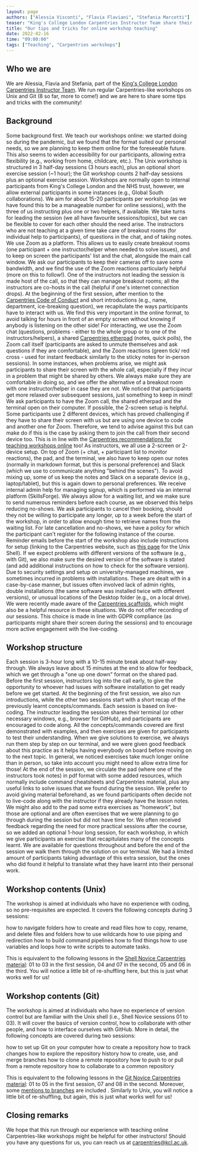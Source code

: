 ```yaml
---
layout: page
authors: ["Alessia Visconti", "Flavia Flaviani", "Stefania Marcotti"]
teaser: "King's College London Carpentries Instructor Team share their experience"
title: "Our tips and tricks for online workshop teaching"
date: 2022-02-16
time: "09:00:00"
tags: ["Teaching", "Carpentries workshops"]
---
```


## Who we are
We are Alessia, Flavia and Stefania, part of the [King's College London Carpentries Instructor Team](https://kcl-carpentries.github.io/index.html).
We run regular Carpentries-like workshops on Unix and Git (8 so far, more to come!) and we are here to share some tips and tricks with the community!

## Background
Some background first. We teach our workshops online: we started doing so during the pandemic, but we found that the format suited our personal needs, so we are planning to keep them online for the foreseeable future. This also seems to widen accessibility for our participants, allowing extra flexibility (e.g., working from home, childcare, etc.). The Unix workshop is structured in 3 half-day sessions (3 hours each), plus an optional short exercise session (~1 hour); the Git workshop counts 2 half-day sessions plus an optional exercise session. Workshops are normally open to internal participants from King's College London and the NHS trust, however, we allow external participants in some instances (e.g., Global South collaborations).
We aim for about 15-20 participants per workshop (as we have found this to be a manageable number for online sessions), with the three of us instructing plus one or two helpers, if available. We take turns for leading the session (we all have favourite sessions/topics), but we can be flexible to cover for each other should the need arise. The instructors who are not teaching at a given time take care of breakout rooms (for individual help to participants), of questions in the chat, and of taking notes.
We use Zoom as a platform. This allows us to easily create breakout rooms (one participant + one instructor/helper when needed to solve issues), and to keep on screen the participants' list and the chat, alongside the main call window. We ask our participants to keep their cameras off to save some bandwidth, and we find the use of the Zoom reactions particularly helpful (more on this to follow!). One of the instructors not leading the session is made host of the call, so that they can manage breakout rooms; all the instructors are co-hosts in the call (helpful if one's internet connection drops).
At the beginning of the first session, after mention to the [Carpentries Code of Conduct](https://docs.carpentries.org/topic_folders/policies/code-of-conduct.html) and short introductions (e.g., name, department, ice-breaking question), we recapitulate the ways participants have to interact with us. We find this very important in the online format, to avoid talking for hours in front of an empty screen without knowing if anybody is listening on the other side!
For interacting, we use the Zoom chat (questions, problems - either to the whole group or to one of the instructors/helpers), a shared [Carpentries etherpad](https://pad.carpentries.org/) (notes, quick polls), the Zoom call itself (participants are asked to unmute themselves and ask questions if they are comfortable), and the Zoom reactions (green tick/ red cross - used for instant feedback similarly to the sticky notes for in-person sessions). In some instances, when problems arise, we might ask participants to share their screen with the whole call, especially if they incur in a problem that might be shared by others. We always make sure they are comfortable in doing so, and we offer the alternative of a breakout room with one instructor/helper in case they are not. We noticed that participants get more relaxed over subsequent sessions, just something to keep in mind!
We ask participants to have the Zoom call, the shared etherpad and the terminal open on their computer. If possible, the 2-screen setup is helpful. Some participants use 2 different devices, which has proved challenging if they have to share their screen with us but are using one device to code and another one for Zoom. Therefore, we tend to advise against this but can make do if this is the case by asking them to join the call from their second device too. This is in line with the [Carpentries recommendations for teaching workshops online](https://carpentries.org/online-workshop-recommendations/) too!
As instructors, we all use a 2-screen or 2-device setup. On top of Zoom (+ chat, + participant list to monitor reactions), the pad, and the terminal, we also have to keep open our notes (normally in markdown format, but this is personal preference) and Slack (which we use to communicate anything "behind the scenes"). To avoid mixing up, some of us keep the notes and Slack on a separate device (e.g., laptop/tablet), but this is again down to personal preferences.
We receive internal admin help for managing signup, which is performed via an internal platform (SkillsForge). We always allow for a waiting list, and we make sure to send numerous reminders before each course, as we observed this helps reducing no-shows. We ask participants to cancel their booking, should they not be willing to participate any longer, up to a week before the start of the workshop, in order to allow enough time to retrieve names from the waiting list. For late cancellation and no-shows, we have a policy for which the participant can't register for the following instance of the course.
Reminder emails before the start of the workshop also include instructions for setup (linking to the Carpentries website, such as [this page](https://swcarpentry.github.io/shell-novice/setup.html) for the Unix Shell). If we expect problems with different versions of the software (e.g., with Git), we also make sure the desired version of the software is stated (and add additional instructions on how to check for the software version).
Due to security settings and setup on university-managed machines, we sometimes incurred in problems with installations. These are dealt with in a case-by-case manner, but issues often involved lack of admin rights, double installations (the same software was installed twice with different versions), or unusual locations of the Desktop folder (e.g., on a local drive). We were recently made aware of the [Carpentries scaffolds](https://github.com/carpentries/scaffolds/blob/main/instructions/workshop-coordination.md#shell), which might also be a helpful resource in these situations.
We do not offer recording of our sessions. This choice is made in line with GDPR compliance (as participants might share their screen during the sessions) and to encourage more active engagement with the live-coding.

## Workshop structure
Each session is 3-hour long with a 10-15 minute break about half-way through. We always leave about 15 minutes at the end to allow for feedback, which we get through a "one up one down" format on the shared pad. Before the first session, instructors log into the call early, to give the opportunity to whoever had issues with software installation to get ready before we get started. At the beginning of the first session, we also run introductions, while the other two sessions start with a short recap of the previously learnt concepts/commands.
Each session is based on live-coding. The instructor leading the session shares their terminal (or other necessary windows, e.g., browser for GitHub), and participants are encouraged to code along. All the concepts/commands covered are first demonstrated with examples, and then exercises are given for participants to test their understanding. When we give solutions to exercise, we always run them step by step on our terminal, and we were given good feedback about this practice as it helps having everybody on board before moving on to the next topic. In general, we noticed exercises take much longer online than in person, so take into account you might need to allow extra time for those!
At the end of the session, we circulate the pad (where one of the instructors took notes) in pdf format with some added resources, which normally include command cheatsheets and Carpentries material, plus any useful links to solve issues that we found during the session. We prefer to avoid giving material beforehand, as we found participants often decide not to live-code along with the instructor if they already have the lesson notes. We might also add to the pad some extra exercises as "homework", but those are optional and are often exercises that we were planning to go through during the session but did not have time for.
We often received feedback regarding the need for more practical sessions after the course, so we added an optional 1-hour long session, for each workshop, in which we give participants an exercise that recapitulates many of the concepts learnt. We are available for questions throughout and before the end of the session we walk them through the solution on our terminal. We had a limited amount of participants taking advantage of this extra session, but the ones who did found it helpful to translate what they have learnt into their personal work.

## Workshop contents (Unix)
The workshop is aimed at individuals who have no experience with coding, so no pre-requisites are expected. It covers the following concepts during 3 sessions:

how to navigate folders
how to create and read files
how to copy, rename, and delete files and folders
how to use wildcards
how to use piping and redirection
how to build command pipelines
how to find things
how to use variables and loops
how to write scripts to automate tasks.

This is equivalent to the following lessons in the [Shell Novice Carpentries material](https://swcarpentry.github.io/shell-novice/): 01 to 03 in the first session, 04 and 07 in the second, 05 and 06 in the third. You will notice a little bit of re-shuffling here, but this is just what works well for us!

## Workshop contents (Git)
The workshop is aimed at individuals who have no experience of version control but are familiar with the Unix shell (i.e., Shell Novice sessions 01 to 03). It will cover the basics of version control, how to collaborate with other people, and how to interface ourselves with GitHub. More in detail, the following concepts are covered during two sessions:

how to set up Git on your computer
how to create a repository
how to track changes
how to explore the repository history
how to create, use, and merge branches
how to clone a remote repository
how to push to or pull from a remote repository
how to collaborate to a common repository

This is equivalent to the following lessons in the [Git Novice Carpentries material](https://swcarpentry.github.io/git-novice/): 01 to 05 in the first session, 07 and 08 in the second. Moreover, some [mentions to branches](https://www.atlassian.com/git/tutorials/using-branches) are included . Similarly to Unix, you will notice a little bit of re-shuffling, but again, this is just what works well for us!

## Closing remarks
We hope that this run through our experience with teaching online Carpentries-like workshops might be helpful for other instructors! Should you have any questions for us, you can reach us at carpentries@kcl.ac.uk.
